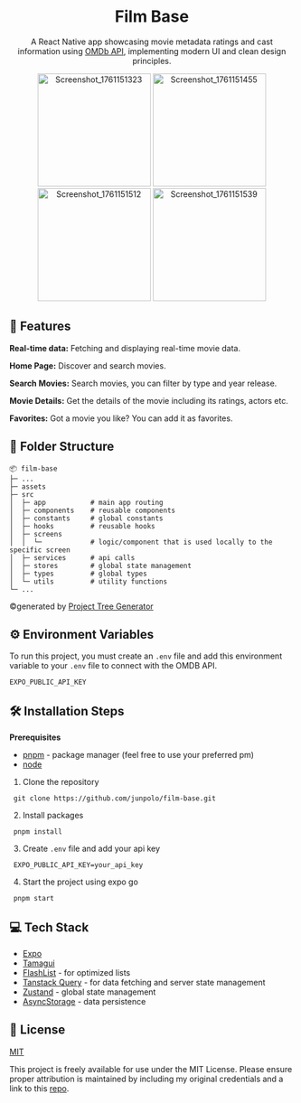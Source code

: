 <h1 align="center" id="title">Film Base</h1>

<p id="description" align="center">A React Native app showcasing movie metadata ratings and cast information using <a href="https://www.omdbapi.com/">OMDb API</a>, implementing modern UI and clean design principles.</p>

<div align="center">
 <img width="200" alt="Screenshot_1761151323" src="https://github.com/user-attachments/assets/29a33c2b-afa3-48c7-86e4-24545e8ddd46" />
<img width="200" alt="Screenshot_1761151455" src="https://github.com/user-attachments/assets/76872cf3-a04f-4897-8579-305f8795ea23" />
<img width="200" alt="Screenshot_1761151512" src="https://github.com/user-attachments/assets/9de4c1d9-e5eb-4350-b5c2-c06ae15c6b1a" />
<img width="200" alt="Screenshot_1761151539" src="https://github.com/user-attachments/assets/dd7bace8-a1d5-482e-bdf2-3c8dbc794bda" />

</div>

## 🧐 Features


__Real-time data:__ Fetching and displaying real-time movie data.

__Home Page:__ Discover and search movies.

__Search Movies:__ Search movies, you can filter by type and year release.

__Movie Details:__ Get the details of the movie including its ratings, actors etc.

__Favorites:__ Got a movie you like? You can add it as favorites.


## 📁 Folder Structure

```
📦 film-base
├─ ...
├─ assets
├─ src
│  ├─ app           # main app routing
│  ├─ components    # reusable components
│  ├─ constants     # global constants
│  ├─ hooks         # reusable hooks
│  ├─ screens
│  │  └─            # logic/component that is used locally to the specific screen
│  ├─ services      # api calls
│  ├─ stores        # global state management
│  ├─ types         # global types
│  └─ utils         # utility functions
└─ ...
```
©generated by [Project Tree Generator](https://woochanleee.github.io/project-tree-generator)
## ⚙️ Environment Variables

To run this project, you must create an `.env` file and add this environment variable to your `.env` file to connect with the OMDB API.

`EXPO_PUBLIC_API_KEY`


## 🛠️ Installation Steps

__Prerequisites__


- [pnpm](https://pnpm.io/) - package manager (feel free to use your preferred pm)
- [node](https://nodejs.org/en)


1. Clone the repository

```
 git clone https://github.com/junpolo/film-base.git
```

2. Install packages

```
 pnpm install
```
3. Create `.env` file and add your api key

```
 EXPO_PUBLIC_API_KEY=your_api_key
```

4. Start the project using expo go

```
 pnpm start
```
## 💻 Tech Stack

- [Expo](https://docs.expo.dev/)
- [Tamagui](https://tamagui.dev/)
- [FlashList](https://shopify.github.io/flash-list/) - for optimized lists
- [Tanstack Query](https://tanstack.com/query/v5/docs/framework/react/installation) - for data fetching and server state management
- [Zustand](https://zustand-demo.pmnd.rs/) - global state management
- [AsyncStorage](https://www.npmjs.com/package/@react-native-async-storage/async-storage) - data persistence
## 📜 License

[MIT](https://choosealicense.com/licenses/mit/)

This project is freely available for use under the MIT License. Please ensure proper attribution is maintained by including my original credentials and a link to this [repo](https://github.com/junpolo/film-base).

